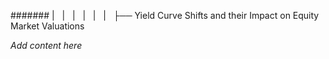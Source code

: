 ####### |   |   |   |   |   |   ├── Yield Curve Shifts and their Impact on Equity Market Valuations

*Add content here*